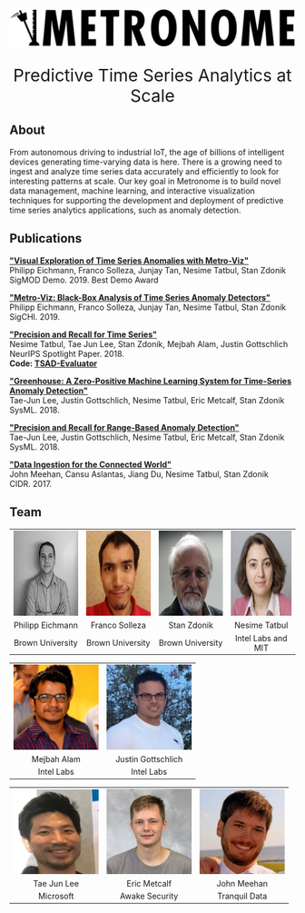 <head>
  <style type="text/css">
    #subtitle {
      text-align: center;
      font-size:30px;
    }
    table, tr, td {
    text-align: center;
    border:0px;
    }
  </style>
</head>
<title>
</title>

![Metronome Logo](images/logo2.svg)
<p id="subtitle">Predictive Time Series Analytics at Scale</p>
  
  
## About

From autonomous driving to industrial IoT, the age of billions of intelligent devices generating time-varying data is here. There is a growing need to ingest and analyze time series data accurately and efficiently to look for interesting patterns at scale. Our key goal in Metronome is to build novel data management, machine learning, and interactive visualization techniques for supporting the development and deployment of predictive time series analytics applications, such as anomaly detection.

## Publications

**["Visual Exploration of Time Series Anomalies with
Metro-Viz"](resources/metroviz_sigmod_2019_poster.pdf)**  
Philipp Eichmann, Franco Solleza, Junjay Tan, Nesime Tatbul, Stan Zdonik  
SigMOD Demo. 2019. Best Demo Award  

**["Metro-Viz: Black-Box Analysis of Time Series Anomaly Detectors"](resources/metroviz_chi.pdf)**  
Philipp Eichmann, Franco Solleza, Junjay Tan, Nesime Tatbul, Stan Zdonik  
SigCHI. 2019.

**["Precision and Recall for Time Series"](resources/precision_recall_neurips.pdf)**  
Nesime Tatbul, Tae Jun Lee, Stan Zdonik, Mejbah Alam, Justin Gottschlich  
NeurIPS Spotlight Paper. 2018.  
**Code: [TSAD-Evaluator](https://github.com/IntelLabs/TSAD-Evaluator)**

**["Greenhouse: A Zero-Positive Machine Learning System for Time-Series Anomaly
Detection"](resources/greenhouse_sysml.pdf)**  
Tae-Jun Lee, Justin Gottschlich, Nesime Tatbul, Eric Metcalf, Stan Zdonik  
SysML. 2018.

**["Precision and Recall for Range-Based Anomaly Detection"](resources/precision_recall_sysml.pdf)**  
Tae-Jun Lee, Justin Gottschlich, Nesime Tatbul, Eric Metcalf, Stan Zdonik  
SysML. 2018.

**["Data Ingestion for the Connected World"](resources/greenhouse_sysml.pdf)**  
John Meehan, Cansu Aslantas, Jiang Du, Nesime Tatbul, Stan Zdonik  
CIDR. 2017.

## Team

<!--
<style type="text/css">
.tg  {border-collapse:collapse;border-spacing:0;}
.tg td{border-color:black;border-style:solid;border:0px;font-family:Arial, sans-serif;font-size:14px;
  overflow:hidden;padding:10px 5px;word-break:normal;}
.tg th{border-color:black;border-style:solid;border:0px;font-family:Arial, sans-serif;font-size:14px;
  font-weight:normal;overflow:hidden;padding:10px 5px;word-break:normal;}
.tg .tg-0lax{text-align:left;vertical-align:top}
</style> -->
<table style="border:0px; text-align:center;">
<tbody>
  <tr style="border:0px; text-align:center;">
    <td><img src="images/philipp_eichmann.jpg" width="150" height="150"></td>
    <td style="border:0px; text-align:center;"><img src="images/franco_solleza.jpg" width="150" height="150"></td>
    <td style="border:0px; text-align:center;"><img src="images/stan_zdonik.jpg" width="150" height="150"></td>
    <td style="border:0px; text-align:center;"><img src="images/nesime_tatbul.jpg" width="150" height="150"></td>
  </tr>
  <tr style="border:0px; text-align:center;">
    <td style="border:0px; text-align:center;">Philipp Eichmann</td>
    <td style="border:0px; text-align:center;">Franco Solleza</td>
    <td style="border:0px; text-align:center;">Stan Zdonik</td>
    <td style="border:0px; text-align:center;">Nesime Tatbul</td>
  </tr>
  <tr style="border:0px; text-align:center;">
    <td style="border:0px; text-align:center;">Brown University</td>
    <td style="border:0px; text-align:center;">Brown University</td>
    <td style="border:0px; text-align:center;">Brown University</td>
    <td style="border:0px; text-align:center;">Intel Labs and MIT</td>
  </tr>
</tbody>
</table>

<table style="border:0px; text-align:center;">
<tbody>
  <tr style="border:0px; text-align:center;">
    <td style="border:0px; text-align:center;"><img src="images/mejbah_alam.jpeg" width="150" height="150"></td>
    <td style="border:0px; text-align:center;"><img src="images/justin_gottschlich.jpg" width="150" height="150"></td>
  </tr>
  <tr style="border:0px; text-align:center;">
    <td style="border:0px; text-align:center;">Mejbah Alam</td>
    <td style="border:0px; text-align:center;">Justin Gottschlich</td>
  </tr>
  <tr style="border:0px; text-align:center;">
    <td style="border:0px; text-align:center;">Intel Labs</td>
    <td style="border:0px; text-align:center;">Intel Labs</td>
  </tr>
</tbody>
</table>

<table style="border:0px; text-align:center;">
<tbody>
  <tr style="border:0px; text-align:center;">
    <td style="border:0px; text-align:center;"><img src="images/tj_lee.png" width="150" height="150"></td>
    <td style="border:0px; text-align:center;"><img src="images/eric_metcalf.jpg" width="150" height="150"></td>
    <td style="border:0px; text-align:center;"><img src="images/john_meehan.jpg" width="150" height="150"></td>
  </tr>
  <tr style="border:0px; text-align:center;">
    <td style="border:0px; text-align:center;">Tae Jun Lee</td>
    <td style="border:0px; text-align:center;">Eric Metcalf</td>
    <td style="border:0px; text-align:center;">John Meehan</td>
  </tr>
  <tr style="border:0px; text-align:center;">
    <td style="border:0px; text-align:center;">Microsoft</td>
    <td style="border:0px; text-align:center;">Awake Security</td>
    <td style="border:0px; text-align:center;">Tranquil Data</td>
  </tr>
</tbody>
</table>
